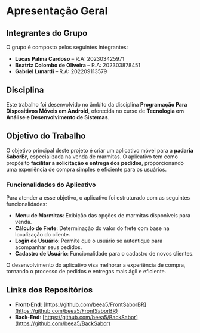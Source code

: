 # Apresentação Geral

## Integrantes do Grupo

O grupo é composto pelos seguintes integrantes:

- **Lucas Palma Cardoso** – R.A: 202303425971
- **Beatriz Colombo de Oliveira** – R.A: 202303878451
- **Gabriel Lunardi** – R.A: 202209113579

## Disciplina

Este trabalho foi desenvolvido no âmbito da disciplina **Programação Para Dispositivos Móveis em Android**, oferecida no curso de **Tecnologia em Análise e Desenvolvimento de Sistemas**.

## Objetivo do Trabalho

O objetivo principal deste projeto é criar um aplicativo móvel para a **padaria SaborBr**, especializada na venda de marmitas. O aplicativo tem como propósito **facilitar a solicitação e entrega dos pedidos**, proporcionando uma experiência de compra simples e eficiente para os usuários.

### Funcionalidades do Aplicativo

Para atender a esse objetivo, o aplicativo foi estruturado com as seguintes funcionalidades:

- **Menu de Marmitas**: Exibição das opções de marmitas disponíveis para venda.
- **Cálculo de Frete**: Determinação do valor do frete com base na localização do cliente.
- **Login de Usuário**: Permite que o usuário se autentique para acompanhar seus pedidos.
- **Cadastro de Usuário**: Funcionalidade para o cadastro de novos clientes.

O desenvolvimento do aplicativo visa melhorar a experiência de compra, tornando o processo de pedidos e entregas mais ágil e eficiente.

## Links dos Repositórios

- **Front-End**: [https://github.com/beea5/FrontSaborBR](https://github.com/beea5/FrontSaborBR)
- **Back-End**: [https://github.com/beea5/BackSabor](https://github.com/beea5/BackSabor)
